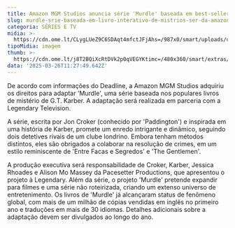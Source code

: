```yaml
---
title: Amazon MGM Studios anuncia série 'Murdle' baseada em best-seller de mistério
slug: murdle-srie-baseada-em-livro-interativo-de-mistrios-ser-da-amazon
categoria: SÉRIES E TV
midia: >-
  https://cdn.ome.lt/CLygLUeZ9C6SDAqt4mfctJFjAhs=/987x0/smart/uploads/conteudo/fotos/Design_sem_nome_-_2025-03-25T192659.444.png
tipoMidia: imagem
thumb: >-
  https://cdn.ome.lt/j8T2BQiXcRtDVk2p0qVEGYKtimc=/480x360/smart/extras/conteudos/Murdle.png
data: '2025-03-26T11:27:49.642Z'
---
```


De acordo com informações do Deadline, a Amazon MGM Studios adquiriu os direitos para adaptar 'Murdle', uma série baseada nos populares livros de mistério de G.T. Karber. A adaptação será realizada em parceria com a Legendary Television.

A série, escrita por Jon Croker (conhecido por 'Paddington') e inspirada em uma história de Karber, promete um enredo intrigante e dinâmico, seguindo dois detetives rivais de um clube londrino. Embora tenham métodos distintos, eles são obrigados a colaborar na resolução de crimes, em um estilo reminiscente de 'Entre Facas e Segredos' e 'The Gentlemen'.

A produção executiva será responsabilidade de Croker, Karber, Jessica Rhoades e Alison Mo Massey da Pacesetter Productions, que apresentou o projeto à Legendary. Além da série, o projeto 'Murdle' pretende expandir para filmes e uma série não roteirizada, criando um extenso universo de entretenimento. Os livros de 'Murdle' já alcançaram status de fenômeno global, com mais de um milhão de cópias vendidas em inglês no primeiro ano e traduções em mais de 30 idiomas. Detalhes adicionais sobre a adaptação devem ser divulgados ao longo do ano.
